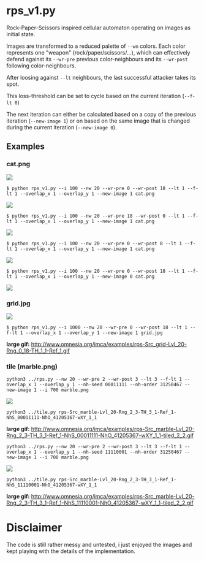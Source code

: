 # rps_v1.py
Rock-Paper-Scissors inspired cellular automaton operating on images as initial state.

Images are transformed to a reduced palette of `--wn` colors.
Each color represents one "weapon" (rock/paper/scissors/...), which can effectively defend against its `--wr-pre` previous color-neighbours and its `--wr-post` following color-neighbours.

After loosing against `--lt` neighbours, the last successful attacker takes its spot.

This loss-threshold can be set to cycle based on the current iteration (`--f-lt 0`)

The next iteration can either be calculated based on a copy of the previous iteration (`--new-image 1`) or on based on the same image that is changed during the current iteration (`--new-image 0`).

## Examples
### cat.png
![](http://www.omnesia.org/imca/examples/cat.png)


`$ python rps_v1.py --i 100 --nw 20 --wr-pre 0 --wr-post 18 --lt 1 --f-lt 1 --overlap_x 1 --overlap_y 1 --new-image 1 cat.png`

![](http://www.omnesia.org/imca/examples/rps-Src_cat-Lvl_20-Rng_0_18-TH_1_1-Ref_1.gif)

`$ python rps_v1.py --i 100 --nw 20 --wr-pre 18 --wr-post 0 --lt 1 --f-lt 1 --overlap_x 1 --overlap_y 1 --new-image 1 cat.png`

![](http://www.omnesia.org/imca/examples/rps-Src_cat-Lvl_20-Rng_18_0-TH_1_1-Ref_1.gif)

`$ python rps_v1.py --i 100 --nw 20 --wr-pre 0 --wr-post 8 --lt 1 --f-lt 1 --overlap_x 1 --overlap_y 1 --new-image 1 cat.png`

![](http://www.omnesia.org/imca/examples/rps-Src_cat-Lvl_20-Rng_0_8-TH_1_1-Ref_1.gif)

`$ python rps_v1.py --i 100 --nw 20 --wr-pre 0 --wr-post 18 --lt 1 --f-lt 1 --overlap_x 1 --overlap_y 1 --new-image 0 cat.png`

![](http://www.omnesia.org/imca/examples/rps-Src_cat-Lvl_20-Rng_0_18-TH_1_1-Ref_0.gif)

### grid.jpg

![](http://www.omnesia.org/imca/examples/grid.jpg)

`$ python rps_v1.py --i 1000 --nw 20 --wr-pre 0 --wr-post 18 --lt 1 --f-lt 1 --overlap_x 1 --overlap_y 1 --new-image 1 grid.jpg`

__large gif:__ http://www.omnesia.org/imca/examples/rps-Src_grid-Lvl_20-Rng_0_18-TH_1_1-Ref_1.gif

### tile (marble.png)

`python3 ../rps.py --nw 20 --wr-pre 2 --wr-post 3 --lt 3 --f-lt 1 --overlap_x 1 --overlap_y 1 --nh-seed 00011111 --nh-order 31250467 --new-image 1 --i 700 marble.png`

![](http://www.omnesia.org/imca/examples/rps-Src_marble-Lvl_20-Rng_2_3-TH_3_1-Ref_1-NhS_00011111-NhO_41205367-wXY_1_1.gif)

`python3 ../tile.py rps-Src_marble-Lvl_20-Rng_2_3-TH_3_1-Ref_1-NhS_00011111-NhO_41205367-wXY_1_1`

__large gif:__ http://www.omnesia.org/imca/examples/rps-Src_marble-Lvl_20-Rng_2_3-TH_3_1-Ref_1-NhS_00011111-NhO_41205367-wXY_1_1-tiled_2_2.gif

`python3 ../rps.py --nw 20 --wr-pre 2 --wr-post 3 --lt 3 --f-lt 1 --overlap_x 1 --overlap_y 1 --nh-seed 11110001 --nh-order 31250467 --new-image 1 --i 700 marble.png`

![](http://www.omnesia.org/imca/examples/rps-Src_marble-Lvl_20-Rng_2_3-TH_3_1-Ref_1-NhS_11110001-NhO_41205367-wXY_1_1.gif)

`python3 ../tile.py rps-Src_marble-Lvl_20-Rng_2_3-TH_3_1-Ref_1-NhS_11110001-NhO_41205367-wXY_1_1`

__large gif:__ http://www.omnesia.org/imca/examples/rps-Src_marble-Lvl_20-Rng_2_3-TH_3_1-Ref_1-NhS_11110001-NhO_41205367-wXY_1_1-tiled_2_2.gif


# Disclaimer
The code is still rather messy and untested, i just enjoyed the images and kept playing with the details of the implementation.


